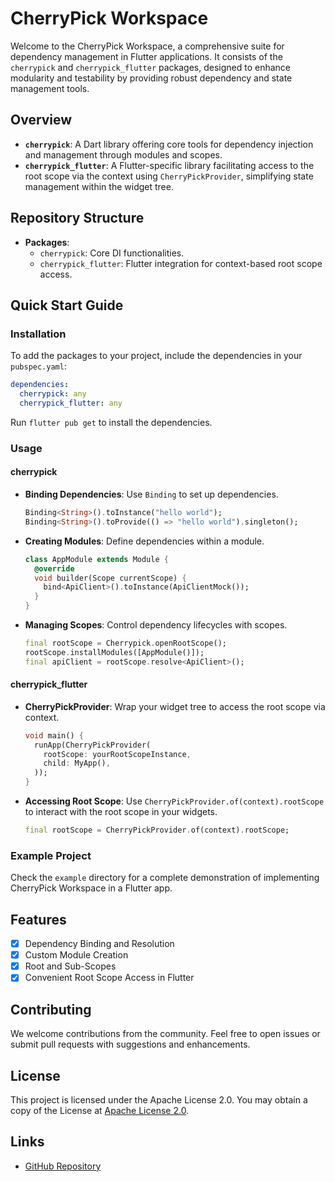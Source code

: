 # CherryPick Workspace

Welcome to the CherryPick Workspace, a comprehensive suite for dependency management in Flutter applications. It consists of the `cherrypick` and `cherrypick_flutter` packages, designed to enhance modularity and testability by providing robust dependency and state management tools.

## Overview

- **`cherrypick`**: A Dart library offering core tools for dependency injection and management through modules and scopes.
- **`cherrypick_flutter`**: A Flutter-specific library facilitating access to the root scope via the context using `CherryPickProvider`, simplifying state management within the widget tree.

## Repository Structure

- **Packages**:
  - `cherrypick`: Core DI functionalities.
  - `cherrypick_flutter`: Flutter integration for context-based root scope access.

## Quick Start Guide

### Installation

To add the packages to your project, include the dependencies in your `pubspec.yaml`:

```yaml
dependencies:
  cherrypick: any
  cherrypick_flutter: any
```

Run `flutter pub get` to install the dependencies.

### Usage

#### cherrypick

- **Binding Dependencies**: Use `Binding` to set up dependencies.

  ```dart
  Binding<String>().toInstance("hello world");
  Binding<String>().toProvide(() => "hello world").singleton();
  ```

- **Creating Modules**: Define dependencies within a module.

  ```dart
  class AppModule extends Module {
    @override
    void builder(Scope currentScope) {
      bind<ApiClient>().toInstance(ApiClientMock());
    }
  }
  ```

- **Managing Scopes**: Control dependency lifecycles with scopes.

  ```dart
  final rootScope = Cherrypick.openRootScope();
  rootScope.installModules([AppModule()]);
  final apiClient = rootScope.resolve<ApiClient>();
  ```

#### cherrypick_flutter

- **CherryPickProvider**: Wrap your widget tree to access the root scope via context.

  ```dart
  void main() {
    runApp(CherryPickProvider(
      rootScope: yourRootScopeInstance,
      child: MyApp(),
    ));
  }
  ```

- **Accessing Root Scope**: Use `CherryPickProvider.of(context).rootScope` to interact with the root scope in your widgets.

  ```dart
  final rootScope = CherryPickProvider.of(context).rootScope;
  ```

### Example Project

Check the `example` directory for a complete demonstration of implementing CherryPick Workspace in a Flutter app.

## Features

- [x] Dependency Binding and Resolution
- [x] Custom Module Creation
- [x] Root and Sub-Scopes
- [x] Convenient Root Scope Access in Flutter

## Contributing

We welcome contributions from the community. Feel free to open issues or submit pull requests with suggestions and enhancements.

## License

This project is licensed under the Apache License 2.0. You may obtain a copy of the License at [Apache License 2.0](https://www.apache.org/licenses/LICENSE-2.0).

## Links

- [GitHub Repository](https://github.com/pese-git/cherrypick)
